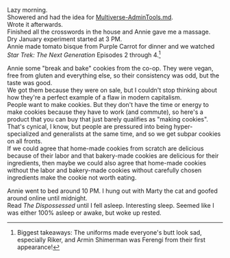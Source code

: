 Lazy morning.  
Showered and had the idea for [Multiverse-AdminTools.md](https://github.com/brendantfitzgerald/brendantfitzgerald.github.io/blob/main/Multiverse-AdminTools.md).  
Wrote it afterwards.  
Finished all the crosswords in the house and Annie gave me a massage.  
Dry January experiment started at 3 PM.  
Annie made tomato bisque from Purple Carrot for dinner and we watched _Star Trek: The Next Generation_ Episodes 2 through 4.[^1]  

Annie some "break and bake" cookies from the co-op. They were vegan, free from gluten and everything else, so their consistency was odd, but the taste was good.  
We got them because they were on sale, but I couldn't stop thinking about how they're a perfect example of a flaw in modern capitalism.  
People want to make cookies. But they don't have the time or energy to make cookies because they have to work (and commute), so here's a product that you can buy 
that just barely qualifies as "making cookies".  
That's cynical, I know, but people are pressured into being hyper-specialized and generalists at the same time, and so we get subpar cookies on all fronts.  
If we could agree that home-made cookies from scratch are delicious because of their labor and that bakery-made cookies are delicious for their ingredients, 
then maybe we could also agree that home-made cookies without the labor and bakery-made cookies without carefully chosen ingredients make the cookie not worth eating.  

Annie went to bed around 10 PM. I hung out with Marty the cat and goofed around online until midnight.  
Read _The Dispossessed_ until I fell asleep. Interesting sleep. Seemed like I was either 100% asleep or awake, but woke up rested.  



[^1]: Biggest takeaways: The uniforms made everyone's butt look sad, especially Riker, and Armin Shimerman was Ferengi from their first appearance!
